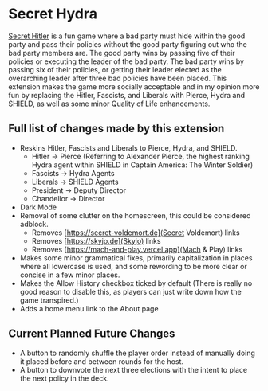 # Secret Hydra
[Secret Hitler](https://secret-hitler.com/) is a fun game where a bad party must hide within the good party and pass their policies without the good party figuring out who the bad party members are. The good party wins by passing five of their policies or executing the leader of the bad party. The bad party wins by passing six of their policies, or getting their leader elected as the overarching leader after three bad policies have been placed.
This extension makes the game more socially acceptable and in my opinion more fun by replacing the Hitler, Fascists, and Liberals with Pierce, Hydra and SHIELD, as well as some minor Quality of Life enhancements.

## Full list of changes made by this extension
- Reskins Hitler, Fascists and Liberals to Pierce, Hydra, and SHIELD.
  - Hitler -> Pierce (Referring to Alexander Pierce, the highest ranking Hydra agent within SHIELD in Captain America: The Winter Soldier)
  - Fascists -> Hydra Agents
  - Liberals -> SHIELD Agents
  - President -> Deputy Director
  - Chandellor -> Director
- Dark Mode
- Removal of some clutter on the homescreen, this could be considered adblock.
  - Removes [https://secret-voldemort.de](Secret Voldemort) links
  - Removes [https://skyjo.de](Skyjo) links
  - Removes [https://mach-and-play.vercel.app](Mach & Play) links
- Makes some minor grammatical fixes, primarily capitalization in places where all lowercase is used, and some rewording to be more clear or concise in a few minor places.
- Makes the Allow History checkbox ticked by default (There is really no good reason to disable this, as players can just write down how the game transpired.)
- Adds a home menu link to the About page

## Current Planned Future Changes
- A button to randomly shuffle the player order instead of manually doing it placed before and between rounds for the host.
- A button to downvote the next three elections with the intent to place the next policy in the deck.
